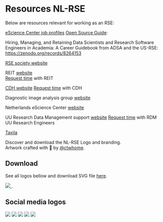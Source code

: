 # Resources NL-RSE

Below are resources relevant for working as an RSE:

[eScience Center job profiles](https://zenodo.org/records/7805870)
[Open Source Guide](https://opensource.guide/): 

Hiring, Managing, and Retaining Data Scientists and Research Software Engineers in Academia: A Career Guidebook from ADSA and the US-RSE: https://zenodo.org/records/8264153 

[RSE society website](https://society-rse.org/)

REIT [website](https://reit.tudelft.nl/)  
[Request time](https://reit.tudelft.nl/#/#workwithus) with REIT 

[CDH website](https://cdh.uu.nl/) 
[Request time](https://cdh.uu.nl/support/researchers/) with CDH 

Diagnostic image analysis group [website](https://www.diagnijmegen.nl/)

Netherlands eScience Center [website](https://www.esciencecenter.nl/)

UU Research Data Management support [website](https://www.uu.nl/en/research/research-data-management/support/research-engineers)
[Request time](https://forms.uu.nl/universiteitutrecht/re_request) with RDM UU Research Engineers

[Taxila](https://taxila.nl/) 

Discover and download the NL-RSE Logo and branding. <br>
Artwork crafted with <span class="mr-1">🤍</span> by <a target="_blank" href="https://www.ctwhome.com/">@ctwhome</a>.

## Download
See all logos bellow and download SVG file <a target="_blank" href="/resources/logo/NL_RSE Branding and Logo.svg">here</a>.

<a target="_blank" href="/resources/logo/NL_RSE Branding and Logo.svg">
  <img src="/resources/logo/NL_RSE Branding and Logo.webp" />
</a>.

## Social media logos
<div class="flex flex-wrap">
  <img src="/resources/logo/Social Light.jpg"/>
  <img src="/resources/logo/Social Dark.jpg"/>
  <img src="/resources/logo/Social Color-1.jpg"/>
  <img src="/resources/logo/Social Color.jpg"/>
  <img src="/resources/logo/Artwork 2 - plural.jpg" />
</div>
